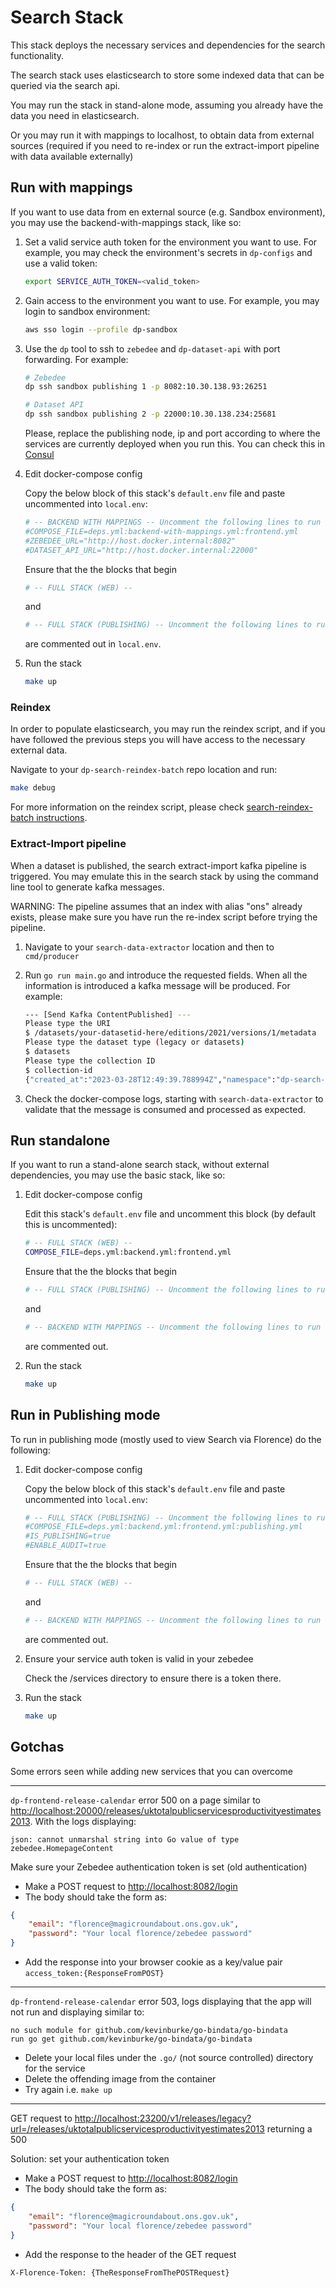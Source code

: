# Search Stack

This stack deploys the necessary services and dependencies for the search functionality.

The search stack uses elasticsearch to store some indexed data that can be queried via the search api.

You may run the stack in stand-alone mode, assuming you already have the data you need in elasticsearch.

Or you may run it with mappings to localhost, to obtain data from external sources (required if you need to re-index or run the extract-import pipeline with data available externally)

## Run with mappings

If you want to use data from en external source (e.g. Sandbox environment), you may use the backend-with-mappings stack, like so:

1. Set a valid service auth token for the environment you want to use. For example, you may check the environment's secrets in `dp-configs` and use a valid token:

   ```sh
   export SERVICE_AUTH_TOKEN=<valid_token>
   ```

1. Gain access to the environment you want to use. For example, you may login to sandbox environment:

   ```sh
   aws sso login --profile dp-sandbox
   ```

1. Use the `dp` tool to ssh to `zebedee` and `dp-dataset-api` with port forwarding. For example:

   ```sh
   # Zebedee
   dp ssh sandbox publishing 1 -p 8082:10.30.138.93:26251

   # Dataset API
   dp ssh sandbox publishing 2 -p 22000:10.30.138.234:25681
   ```

   Please, replace the publishing node, ip and port according to where the services are currently deployed when you run this. You can check this in [Consul](https://consul.dp.aws.onsdigital.uk/ui/eu/services)

1. Edit docker-compose config

   Copy the below block of this stack's `default.env` file and paste uncommented into `local.env`:

   ```sh
   # -- BACKEND WITH MAPPINGS -- Uncomment the following lines to run backend with mappings
   #COMPOSE_FILE=deps.yml:backend-with-mappings.yml:frontend.yml
   #ZEBEDEE_URL="http://host.docker.internal:8082"
   #DATASET_API_URL="http://host.docker.internal:22000"
   ```

   Ensure that the the blocks that begin

   ```sh
   # -- FULL STACK (WEB) --
   ```

   and

   ```sh
   # -- FULL STACK (PUBLISHING) -- Uncomment the following lines to run full stack in publishing mode
   ```

   are commented out in `local.env`.

1. Run the stack

   ```sh
   make up
   ```

### Reindex

In order to populate elasticsearch, you may run the reindex script, and if you have followed the previous steps you will have access to the necessary external data.

Navigate to your `dp-search-reindex-batch` repo location and run:

```sh
make debug
```

For more information on the reindex script, please check [search-reindex-batch instructions](https://github.com/ONSdigital/dp-search-reindex-batch?tab=readme-ov-file#getting-started).

### Extract-Import pipeline

When a dataset is published, the search extract-import kafka pipeline is triggered. You may emulate this in the search stack by using the command line tool to generate kafka messages.

WARNING: The pipeline assumes that an index with alias "ons" already exists, please make sure you have run the re-index script before trying the pipeline.

1. Navigate to your `search-data-extractor` location and then to `cmd/producer`

1. Run `go run main.go` and introduce the requested fields. When all the information is introduced a kafka message will be produced. For example:

   ```sh
   --- [Send Kafka ContentPublished] ---
   Please type the URI
   $ /datasets/your-datasetid-here/editions/2021/versions/1/metadata
   Please type the dataset type (legacy or datasets)
   $ datasets
   Please type the collection ID
   $ collection-id
   {"created_at":"2023-03-28T12:49:39.788994Z","namespace":"dp-search-data-extractor","event":"sending content-published event","severity":3,"data":{"contentPublishedEvent":{"URI":"datasets/your-datasetid-here/editions/2021/versions/1/metadata","DataType":"datasets","CollectionID":"collection-id","JobID":"","SearchIndex":"","TraceID":"054435ded"}}}
   ```

1. Check the docker-compose logs, starting with `search-data-extractor` to validate that the message is consumed and processed as expected.

## Run standalone

If you want to run a stand-alone search stack, without external dependencies, you may use the basic stack, like so:

1. Edit docker-compose config

   Edit this stack's `default.env` file and uncomment this block (by default this is uncommented):

   ```sh
   # -- FULL STACK (WEB) --
   COMPOSE_FILE=deps.yml:backend.yml:frontend.yml
   ```

   Ensure that the the blocks that begin

   ```sh
   # -- FULL STACK (PUBLISHING) -- Uncomment the following lines to run full stack in publishing mode
   ```

   and

   ```sh
   # -- BACKEND WITH MAPPINGS -- Uncomment the following lines to run backend with mappings
   ```

   are commented out.

1. Run the stack

   ```sh
   make up
   ```

## Run in Publishing mode

To run in publishing mode (mostly used to view Search via Florence) do the following:

1. Edit docker-compose config

   Copy the below block of this stack's `default.env` file and paste uncommented into `local.env`:

   ```sh
   # -- FULL STACK (PUBLISHING) -- Uncomment the following lines to run full stack in publishing mode
   #COMPOSE_FILE=deps.yml:backend.yml:frontend.yml:publishing.yml
   #IS_PUBLISHING=true
   #ENABLE_AUDIT=true
   ```

   Ensure that the the blocks that begin

   ```sh
   # -- FULL STACK (WEB) --
   ```

   and

   ```sh
   # -- BACKEND WITH MAPPINGS -- Uncomment the following lines to run backend with mappings
   ```

   are commented out.

1. Ensure your service auth token is valid in your zebedee

   Check the /services directory to ensure there is a token there.

1. Run the stack

   ```sh
   make up
   ```


## Gotchas

Some errors seen while adding new services that you can overcome

---

`dp-frontend-release-calendar` error 500 on a page similar to <http://localhost:20000/releases/uktotalpublicservicesproductivityestimates2013>. With the logs displaying:

```log
json: cannot unmarshal string into Go value of type zebedee.HomepageContent
```

Make sure your Zebedee authentication token is set (old authentication)

- Make a POST request to <http://localhost:8082/login>
- The body should take the form as:

```json
{
    "email": "florence@magicroundabout.ons.gov.uk",
    "password": "Your local florence/zebedee password"
}
```

- Add the response into your browser cookie as a key/value pair `access_token:{ResponseFromPOST}`

---

`dp-frontend-release-calendar` error 503, logs displaying that the app will not run and displaying similar to:

```log
no such module for github.com/kevinburke/go-bindata/go-bindata 
run go get github.com/kevinburke/go-bindata/go-bindata
```

- Delete your local files under the `.go/` (not source controlled) directory for the service
- Delete the offending image from the container
- Try again i.e. `make up`

---

GET request to <http://localhost:23200/v1/releases/legacy?url=/releases/uktotalpublicservicesproductivityestimates2013> returning a 500

Solution: set your authentication token

- Make a POST request to <http://localhost:8082/login>
- The body should take the form as:

```json
{
    "email": "florence@magicroundabout.ons.gov.uk",
    "password": "Your local florence/zebedee password"
}
```

- Add the response to the header of the GET request

`X-Florence-Token: {TheResponseFromThePOSTRequest}`
